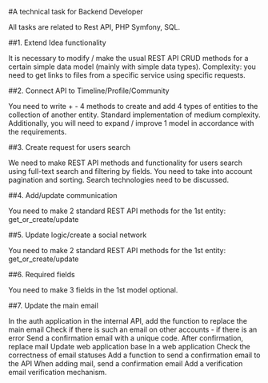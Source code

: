 #A technical task for Backend Developer

All tasks are related to Rest API, PHP Symfony, SQL. 

##1. Extend Idea functionality

It is necessary to modify / make the usual REST API CRUD methods for a certain
simple data model (mainly with simple data types). Complexity: you need to get links
to files from a specific service using specific requests. 

##2. Connect API to Timeline/Profile/Community

You need to write + - 4 methods to create and add 4 types of entities to the collection
of another entity. Standard implementation of medium complexity. Additionally, you will need to expand / improve 1 model in accordance with the
requirements. 

##3. Create request for users search

We need to make REST API methods and functionality for users search using
full-text search and filtering by fields. You need to take into account pagination and
sorting. Search technologies need to be discussed.
 
##4. Add/update communication

You need to make 2 standard REST API methods for the 1st entity: get_or_create/update

##5. Update logic/create a social network

You need to make 2 standard REST API methods for the 1st entity: get_or_create/update

##6. Required fields

You need to make 3 fields in the 1st model optional. 

##7. Update the main email

In the auth application in the internal API, add the function to replace the main email
Check if there is such an email on other accounts - if there is an error Send a
confirmation email with a unique code. After confirmation, replace mail Update web
application base In a web application Check the correctness of email statuses Add a
function to send a confirmation email to the API When adding mail, send a
confirmation email Add a verification email verification mechanism.